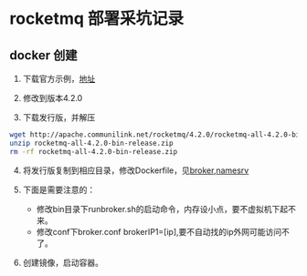# rocketmq 部署采坑记录

## docker 创建

1. 下载官方示例，[地址](https://rocketmq.apache.org/docs/quick-start/)

2. 修改到版本4.2.0

3. 下载发行版，并解压

```bash
wget http://apache.communilink.net/rocketmq/4.2.0/rocketmq-all-4.2.0-bin-release.zip
unzip rocketmq-all-4.2.0-bin-release.zip
rm -rf rocketmq-all-4.2.0-bin-release.zip
```

4. 将发行版复制到相应目录，修改Dockerfile，见[broker](./4.2.0-incubating/broker/Dockerfile),[namesrv](./4.2.0-incubating/namesrv/Dockerfile)

5. 下面是需要注意的：

    - 修改bin目录下runbroker.sh的启动命令，内存设小点，要不虚拟机下起不来。
    - 修改conf下broker.conf brokerIP1=[ip],要不自动找的ip外网可能访问不了。

6. 创建镜像，启动容器。
